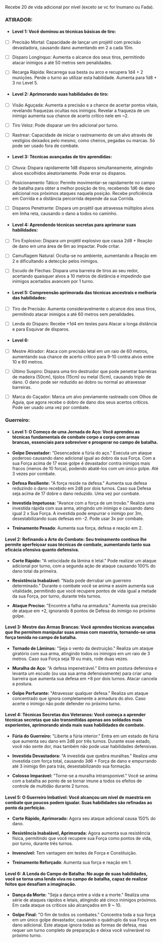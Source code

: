 Recebe 20 de vida adicional por nível (exceto se vc for Inumano ou Fada).
### ATIRADOR:
- #### Level 1: Você dominou as técnicas básicas de tiro:

- [ ] Precisão Mortal: Capacidade de lançar um projétil com precisão devastadora, causando dano aumentando em 2 a cada 10m.
	
- [ ] Disparo Longínquo: Aumenta o alcance dos seus tiros, permitindo atacar inimigos a até 50 metros sem penalidades. 
	
- [ ] Recarga Rápida: Recarrega sua besta ou arco e recupera 1d4 + 2 munições. Perde o turno ao utilizar esta habilidade. Aumenta para 1d8 + 3 no Level 5.

- #### Level 2: Aprimorando suas habilidades de tiro:

- [ ] Visão Aguçada: Aumenta a precisão e a chance de acertar pontos vitais, revelando fraquezas ocultas nos inimigos. Revelar a fraqueza de um inimigo aumenta sua chance de acerto crítico nele em ~2.
	
- [ ] Tiro Veloz: Pode disparar um tiro adicional por turno.
	
- [ ] Rastrear: Capacidade de iniciar o rastreamento de um alvo através de vestígios deixados pelo mesmo, como cheiros, pegadas ou marcas. Só pode ser usado fora de combate.

- #### Level 3: Técnicas avançadas de tiro aprendidas:

- [ ] Chuva: Dispara rapidamente 1d8 disparos simultaneamente, atingindo alvos escolhidos aleatoriamente. Pode errar os disparos.
	
- [ ] Posicionamento Tático: Permite movimentar-se rapidamente no campo de batalha para obter a melhor posição de tiro, recebendo 1d6 de dano adicional nos próximos ataques naquela posição. Recebe proficiência em Corrida e a  distância percorrida depende da sua Corrida.
	
- [ ] Disparos Penetrante: Dispara um projétil que atravessa múltiplos alvos em linha reta, causando o dano a todos no caminho.

- #### Level 4: Aprendendo técnicas secretas para aprimorar suas habilidades:

- [ ] Tiro Explosivo: Dispara um projétil explosivo que causa 2d8 + Reação de dano em uma área de 6m ao impactar. Pode critar.
	
- [ ] Camuflagem Natural: Oculta-se no ambiente, aumentando a Reação em 2 e dificultando a detecção pelos inimigos.
	
- [ ] Escudo de Flechas: Dispara uma barreira de tiros ao seu redor, acertando quaisquer alvos a 10 metros de distância e impedindo que inimigos acertados avancem por 1 turno.

- #### Level 5: Compreensão aprimorada das técnicas ancestrais e melhoria das habilidades:

- [ ] Tiro de Precisão: Aumenta consideravelmente o alcance dos seus tiros, permitindo atacar inimigos a até 60 metros sem penalidades.
	
- [ ] Lenda do Disparo: Recebe +1d4 em testes para Atacar a longa distância e para Esquivar de disparos. 

- #### Level 6:

- [ ] Mestre Atirador: Ataca com precisão letal em um raio de 60 metros, aumentando sua chance de acerto crítico para 9-10 contra alvos entre 10 e 60 metros.
	
- [ ] Último Suspiro: Dispara uma tiro destruidor que pode penetrar barreiras de madeira (50cm), tijolos (15cm) ou metal (5cm), causando triplo de dano. O dano pode ser reduzido ao dobro ou normal ao atravessar barreiras.
	
- [ ] Marca do Caçador: Marca um alvo previamente rastreado com Olhos de Águia, que agora recebe o dobro de dano dos seus acertos críticos. Pode ser usado uma vez por combate.

### Guerreiro:
- #### Level 1: O Começo de uma Jornada de Aço: Você aprendeu as técnicas fundamentais de combate corpo a corpo com armas brancas, essenciais para sobreviver e prosperar no campo de batalha.

- **Golpe Devastador:** "Desencadeie a fúria do aço." Executa um ataque poderoso causando dano adicional igual ao dobro da sua Força. Com a sua Força acima de 17 esse golpe é devastador contra inimigos mais fracos (menos de 10 força), podendo abatê-los com um único golpe. Até 3 vezes por combate.
    
- **Defesa Resiliente:** "A força reside na defesa." Aumenta sua defesa reduzindo o dano recebido em 2d8 por dois turnos. Caso sua Defesa seja acima de 17 dobre o dano reduzido. Uma vez por combate.
    
- **Investida Impetuosa:** "Avance com a força de um trovão." Realiza uma investida rápida com sua arma, atingindo um inimigo e causando dano igual 2 x Sua Força. A investida pode empurrar o inimigo por 3m, desestabilizando suas defesas em -2. Pode usar 3x por combate.
	
- **Treinamento Pesado**: Aumenta sua força, defesa e reação em 2.

#### Level 2: Refinando a Arte do Combate: Seu treinamento contínuo lhe permite aperfeiçoar suas técnicas de combate, aumentando tanto sua eficácia ofensiva quanto defensiva.

- **Corte Rápido:** "A velocidade da lâmina é letal." Pode realizar um ataque adicional por turno, com a segunda ação de ataque causando 100% do dano total da primeira.
    
- **Resistência Inabalável:** "Nada pode derrubar um guerreiro determinado." Durante o combate você se anima e assim aumenta sua vitalidade, permitindo que você recupere pontos de vida igual a metade da sua Força, por turno, durante três turnos.
    
- **Ataque Preciso:** "Encontre a falha na armadura." Aumenta sua precisão de ataque em +2, ignorando 8 pontos de Defesa do inimigo no próximo golpe.

#### Level 3: Mestre das Armas Brancas: Você aprendeu técnicas avançadas que lhe permitem manipular suas armas com maestria, tornando-se uma força temida no campo de batalha.

- **Tornado de Lâminas:** "Seja o vento da destruição." Realiza um ataque giratório com sua arma, atingindo todos os inimigos em um raio de 3 metros. Caso sua Força seja 19 ou mais, rode duas vezes.
    
- **Muralha de Aço:** "A defesa impenetrável." Entra em postura defensiva e levanta um escudo (ou usa sua arma defensivamente) para criar uma barreira que aumenta sua defesa em +8 por dois turnos. Atacar cancela a postura.
    
- **Golpe Perfurante:** "Atravessar qualquer defesa." Realiza um ataque concentrado que ignora completamente a armadura do alvo. Caso acerte o inimigo não pode defender no próximo turno.

#### Level 4: Técnicas Secretas dos Veteranos: Você começa a aprender técnicas secretas que são transmitidas apenas aos soldados mais experientes, aprimorando ainda mais suas habilidades de combate.

- **Fúria do Guerreiro:** "Liberte a fúria interior." Entra em um estado de fúria que aumenta seu dano em 2d8 por três turnos. Durante esse estado, você não sente dor, mas também não pode usar habilidades defensivas.
    
- **Investida Devastadora:** "A investida que quebra muralhas." Realiza uma investida com força total, causando 3d6 + Força de dano e empurrando até 3 inimigo 6m para trás, desestabilizando sua formação.
    
- **Colosso Imparável:** "Torne-se a muralha intransponível." Você se anima com a batalha ao ponto de se tornar imune a todos os efeitos de controle de multidão durante 2 turnos.

#### Level 5: O Guerreiro Imbatível: Você alcançou um nível de maestria em combate que poucos podem igualar. Suas habilidades são refinadas ao ponto da perfeição.

- **Corte Rápido, Aprimorado:** Agora seu ataque adicional causa 150% do dano.
    
- **Resistência Inabalável, Aprimorada:** Agora aumenta sua resistência física, permitindo que você recupere sua Força como pontos de vida, por turno, durante três turnos. 
	
- **Invencível:** Tem vantagem em testes de Força e Constituição.
	
- **Treinamento Reforçado**: Aumenta sua força e reação em 1.

#### Level 6: A Lenda do Campo de Batalha: No auge de suas habilidades, você se torna uma lenda viva no campo de batalha, capaz de realizar feitos que desafiam a imaginação.

- **Dança da Morte:** "Seja a dança entre a vida e a morte." Realiza uma série de ataques rápidos e letais, atingindo até cinco inimigos próximos. Em cada ataque os críticos são alcançados em 9 ~ 10.
    
- **Golpe Final:** "O fim de todos os combates." Concentra toda a sua força em um único golpe devastador, causando o quádruplo da sua Força em dano adicional. Este ataque ignora todas as formas de defesa, mas requer um turno completo de preparação e deixa você vulnerável no próximo turno.
